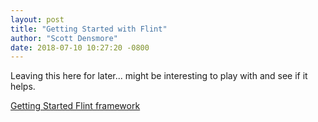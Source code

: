 ```yaml
---
layout: post
title: "Getting Started with Flint"
author: "Scott Densmore"
date: 2018-07-10 10:27:20 -0800
---
```


Leaving this here for later... might be interesting to play with and see if it helps.

[Getting Started Flint framework](https://flint.tools/manual/guides/getting_started.html)

